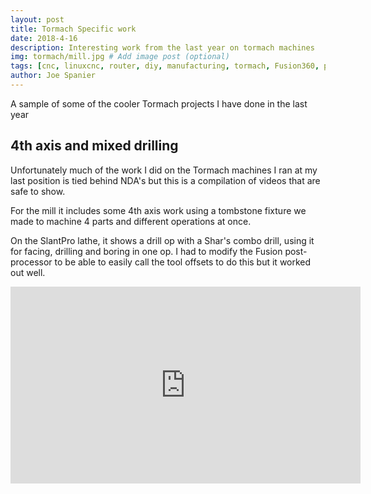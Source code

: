 ```yaml
---
layout: post
title: Tormach Specific work
date: 2018-4-16
description: Interesting work from the last year on tormach machines
img: tormach/mill.jpg # Add image post (optional)
tags: [cnc, linuxcnc, router, diy, manufacturing, tormach, Fusion360, pathpilot]
author: Joe Spanier
---
```


A sample of some of the cooler Tormach projects I have done in the last year

4th axis and mixed drilling
------
Unfortunately much of the work I did on the Tormach machines I ran at my last position is tied behind NDA's but this is a compilation of videos that are safe to show.

For  the mill it includes some 4th axis work using a tombstone fixture we made to machine 4 parts and different operations at once.

On the SlantPro lathe, it shows a drill op with a Shar's combo drill, using it for facing, drilling and boring in one op. I had to modify the Fusion post-processor to be able to easily call the tool offsets to do this but it worked out well.

<iframe width="560" height="315" src="https://www.youtube.com/embed/QhNxJKZJtNo" frameborder="0" allow="accelerometer; autoplay; encrypted-media; gyroscope; picture-in-picture" allowfullscreen></iframe>
